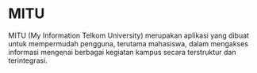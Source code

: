 # MITU
MITU (My Information Telkom
University) merupakan aplikasi yang dibuat untuk mempermudah pengguna, terutama
mahasiswa, dalam mengakses informasi mengenai berbagai kegiatan kampus secara
terstruktur dan terintegrasi.
